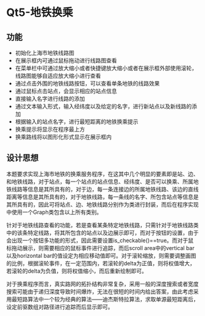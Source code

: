 # Qt5-地铁换乘

## 功能

* 初始化上海市地铁线路图
* 在展示框内可通过鼠标拖动进行线路图查看
* 在菜单栏中可通过放大缩小或者快捷键放大缩小或者在展示框外部使用滚轮，线路图能够自适应放大缩小进行查看
* 通过点击外围的地铁线路按钮，可以查看单条地铁的线路效果
* 通过鼠标点击站点，会显示相应的站点信息
* 直接输入名字进行线路的添加
* 通过文本输入形式，输入经纬度以及给定的名字，进行新站点以及新线路的添加
* 根据输入的站点名字，进行最短距离的地铁换乘提示
* 换乘提示将显示在程序最上方
* 换乘路线将以图形化形式显示在展示框内

## 设计思想

本题要求实现上海市地铁的换乘服务程序，在这其中几个明显的要素即是站、边、和地铁线路，对于站点，每一个站点的站点信息、经纬度、是否可以换乘、所属地铁线路等信息是其所具有的，对于边，每一条连接边的所属地铁线路、该边的直线距离等信息是其所具有的，对于地铁线路，每一条线的名字、所包含站点等信息是其所具有的，因此可将站点、边、地铁线路分别作为类进行封装，而后在程序实现中使用一个Graph类包含以上所有类别。

针对于地铁线路查看的功能，若是查看某条特定地铁线路，只需针对于地铁线路类中的该条特定线路，将其所包含的站点以及边展示即可，而对于按钮的设置，由于会出现一个按钮多功能的形式，因此需要设置is_checkable()==true。而对于鼠标拖动展示，则需要相应的鼠标事件进行追踪，而后scroll area中的vertical bar以及horizontal bar的值设定为相应移动值即可。对于滚轮缩放，则需要调整画图的比例，根据滚轮事件，在一定范围内，若滚轮的delta为正值，则将权值增大，若滚轮的delta为负值，则将权值缩小，而后重新绘制即可。

对于换乘程序而言，真实路网的拓扑结构非常复杂，采用一般的深度搜索或者宽度搜索可能由于递归深度导致时间爆炸，无法在很短的时间内给出答案，由此考虑采用最短路算法中一个较为经典的算法——迪杰斯特拉算法，求取单源最短距离后，设定前驱数组对路径进行追踪而后显示即可。